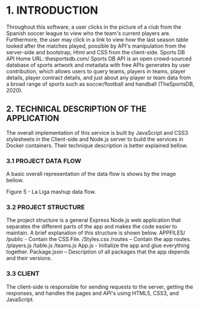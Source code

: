
# 1.	INTRODUCTION

Throughout this software, a user clicks in the picture of a club from the Spanish soccer league to view who the team's current players are. Furthermore, the user may click in a link to view how the last season table looked after the matches played, possible by API's manipulation from the server-side and bootstrap, Html and CSS from the client-side. 
Sports DB API 
Home URL: thesportsdb.com/
Sports DB API is an open crowd-sourced database of sports artwork and metadata with free APIs generates by user contribution, which allows users to query teams, players in teams, player details, player contract details, and just about any player or team data from a broad range of sports such as soccer/football and handball (TheSportsDB, 2020).

## 2.	TECHNICAL DESCRIPTION OF THE APPLICATION
The overall implementation of this service is built by JavaScript and CSS3 stylesheets in the Client-side and Node.js server to build the services in Docker containers. Their technique description is better explained bellow.

### 3.1	PROJECT DATA FLOW
A basic overall representation of the data flow is shows by the image bellow.
 
Figure 5 - La Liga mashup data flow.

### 3.2	PROJECT STRUCTURE
The project structure is a general Express Node.js web application that separates the different parts of the app and makes the code easier to maintain. A brief explanation of this structure is shown below.
APPFILES/
	/public - Contain the CSS File.
	      /Styles.css
	/routes – Contain the app routes.
	     /players.js
	     /table.js
	     /teams.js
	App.js - Initialize the app and glue everything together.
	Package.json – Description of all packages that the app depends and their versions.
### 3.3	CLIENT
The client-side is responsible for sending requests to the server, getting the responses, and handles the pages and API's using HTML5, CSS3, and JavaScript.
